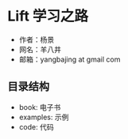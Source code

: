 # Lift 学习之路

- 作者：杨景
- 网名：羊八井
- 邮箱：yangbajing at gmail com


## 目录结构

- book: 电子书
- examples: 示例
- code: 代码

